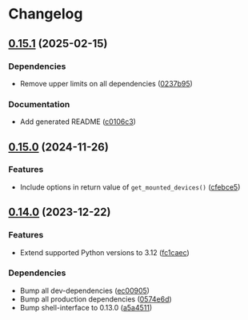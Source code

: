 # Changelog

## [0.15.1](https://github.com/MaxG87/storage-device-managers/compare/v0.15.0...v0.15.1) (2025-02-15)


### Dependencies

* Remove upper limits on all dependencies ([0237b95](https://github.com/MaxG87/storage-device-managers/commit/0237b952234e8cdba0b77e1228dc508584ea965f))


### Documentation

* Add generated README ([c0106c3](https://github.com/MaxG87/storage-device-managers/commit/c0106c38b01b378d606a58e3e4def030e2da4632))

## [0.15.0](https://github.com/MaxG87/storage-device-managers/compare/v0.14.0...v0.15.0) (2024-11-26)


### Features

* Include options in return value of `get_mounted_devices()` ([cfebce5](https://github.com/MaxG87/storage-device-managers/commit/cfebce50ff802adaf34cba3320f16dc81dcc05a8))

## [0.14.0](https://github.com/MaxG87/storage-device-managers/compare/v0.13.0...v0.14.0) (2023-12-22)


### Features

* Extend supported Python versions to 3.12 ([fc1caec](https://github.com/MaxG87/storage-device-managers/commit/fc1caecce945814e574ed33e6a6a64941546d5ce))


### Dependencies

* Bump all dev-dependencies ([ec00905](https://github.com/MaxG87/storage-device-managers/commit/ec00905f2cf326a69129bd7ab38b8b3c2425ea26))
* Bump all production dependencies ([0574e6d](https://github.com/MaxG87/storage-device-managers/commit/0574e6d698b71ae994627c79aceb91b1de794b3a))
* Bump shell-interface to 0.13.0 ([a5a4511](https://github.com/MaxG87/storage-device-managers/commit/a5a451179c08fc270fed58850a1198c66feb38e1))
